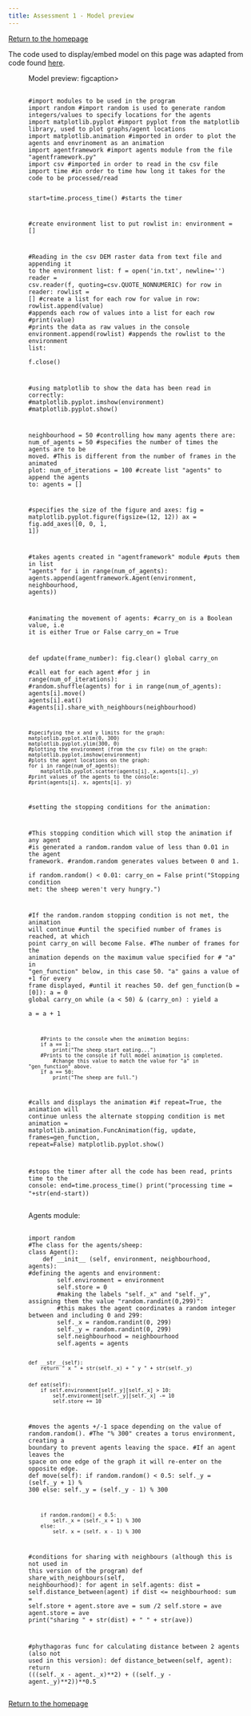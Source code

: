 ```yaml
---
title: Assessment 1 - Model preview
---
```

[Return to the homepage](https://davidosh96.github.io/index.html)

The code used to display/embed model on this page was adapted from code found [here](https://websemantics.uk/articles/displaying-code-in-web-pages/).

<figure>
  <figcaption>Model preview: figcaption>
  <pre>
    <code contenteditable spellcheck="false">
#import modules to be used in the program
import random #import random is used to generate random integers/values to specify locations for the agents
import matplotlib.pyplot #import pyplot from the matplotlib library, used to plot graphs/agent locations
import matplotlib.animation #imported in order to plot the agents and envrinoment as an animation
import agentframework #import agents module from the file "agentframework.py"
import csv #imported in order to read in the csv file
import time #in order to time how long it takes for the code to be processed/read


start=time.process_time() #starts the timer


#create environment list to put rowlist in:
environment = []



#Reading in the csv DEM raster data from text file and appending it to the environment list:
f = open('in.txt', newline='')
reader = csv.reader(f, quoting=csv.QUOTE_NONNUMERIC)
for row in reader:
    rowlist = []         #create a list for each row
    for value in row:
        rowlist.append(value)  #appends each row of values into a list for each row
        #print(value)      #prints the data as raw values in the console
    environment.append(rowlist)    #appends the rowlist to the environment list:    
f.close()



#using matplotlib to show the data has been read in correctly:
#matplotlib.pyplot.imshow(environment)
#matplotlib.pyplot.show()


    
neighbourhood = 50
#controlling how many agents there are:
num_of_agents = 50
#specifies the number of times the agents are to be moved. 
    #This is different from the number of frames in the animated plot:
num_of_iterations = 100
#create list "agents" to append the agents to:
agents = []



#specifies the size of the figure and axes:
fig = matplotlib.pyplot.figure(figsize=(12, 12))
ax = fig.add_axes([0, 0, 1, 1])



#takes agents created in "agentframework" module
#puts them in list "agents"
for i in range(num_of_agents):
    agents.append(agentframework.Agent(environment, neighbourhood, agents))


#animating the movement of agents:
#carry_on is a Boolean value, i.e it is either True or False
carry_on = True	
            
def update(frame_number):
    fig.clear()
    global carry_on    
    #call eat for each agent
    #for j in range(num_of_iterations):
        #random.shuffle(agents)
    for i in range(num_of_agents):
        agents[i].move()
        agents[i].eat()
        #agents[i].share_with_neighbours(neighbourhood)
    
    #specifying the x and y limits for the graph:
    matplotlib.pyplot.xlim(0, 300)
    matplotlib.pyplot.ylim(300, 0)
    #plotting the environment (from the csv file) on the graph:
    matplotlib.pyplot.imshow(environment)
    #plots the agent locations on the graph:
    for i in range(num_of_agents):
        matplotlib.pyplot.scatter(agents[i]._x,agents[i]._y)
    #print values of the agents to the console:
    #print(agents[i]._x, agents[i]._y)
    
    
#setting the stopping conditions for the animation:   
  
#This stopping condition which will stop the animation if any agent
    #is generated a random.random value of less than 0.01 in the agent framework.
    #random.random generates values between 0 and 1.    
    if random.random() < 0.01:
        carry_on = False
        print("Stopping condition met: the sheep weren't very hungry.")

#If the random.random stopping condition is not met, the animation will continue
    #until the specified number of frames is reached, at which point carry_on will become False.
#The number of frames for the animation depends on the maximum value specified for
    # "a" in "gen_function" below, in this case 50. "a" gains a value of +1 for every frame displayed,
    #until it reaches 50.
def gen_function(b = [0]):
    a = 0
    global carry_on 
    while (a < 50) & (carry_on) :
        yield a			
        a = a + 1
        
        #Prints to the console when the animation begins:
        if a == 1:
            print("The sheep start eating...")
        #Prints to the console if full model animation is completed.
            #change this value to match the value for "a" in "gen_function" above.
        if a == 50:
            print("The sheep are full.")

            
#calls and displays the animation
#if repeat=True, the animation will continue unless the alternate stopping condition is met
animation = matplotlib.animation.FuncAnimation(fig, update, frames=gen_function, repeat=False)
matplotlib.pyplot.show()


#stops the timer after all the code has been read, prints time to the console:
end=time.process_time()
print("processing time = "+str(end-start))
    </code>
  </pre>
</figure>


<figure>
  <figcaption>Agents module:</figcaption>
  <pre>
    <code contenteditable spellcheck="false">
import random
#The class for the agents/sheep:
class Agent():
    def __init__ (self, environment, neighbourhood, agents):
#defining the agents and environment:        
        self.environment = environment
        self.store = 0
        #making the labels "self._x" and "self._y", assigning them the value "random.randint(0,299)":
        #this makes the agent coordinates a random integer between and including 0 and 299:
        self._x = random.randint(0, 299)
        self._y = random.randint(0, 299)
        self.neighbourhood = neighbourhood
        self.agents = agents


    def __str__(self):
        return " x " + str(self._x) + " y " + str(self._y)

       
    def eat(self):
        if self.environment[self._y][self._x] > 10:
            self.environment[self._y][self._x] -= 10
            self.store += 10

#moves the agents +/-1 space depending on the value of random.random().
#The "% 300" creates a torus environment, creating a boundary to prevent agents leaving the space.
#If an agent leaves the space on one edge of the graph it will re-enter on the opposite edge. 
    def move(self): 
        if random.random() < 0.5:
            self._y = (self._y + 1) % 300
        else:
            self._y = (self._y - 1) % 300
            
        if random.random() < 0.5:
            self._x = (self._x + 1) % 300
        else:
            self._x = (self._x - 1) % 300

#conditions for sharing with neighbours (although this is not used in this version of the program)
    def share_with_neighbours(self, neighbourhood):
            for agent in self.agents:
                dist = self.distance_between(agent) 
                if dist <= neighbourhood:
                    sum = self.store + agent.store
                    ave = sum /2
                    self.store = ave
                    agent.store = ave
                    print("sharing " + str(dist) + " " + str(ave))

#phythagoras func for calculating distance between 2 agents (also not used in this version):
    def distance_between(self, agent):
            return (((self._x - agent._x)**2) + ((self._y - agent._y)**2))**0.5
    </code>
  </pre>
</figure>

[Return to the homepage](https://davidosh96.github.io/index.html)
